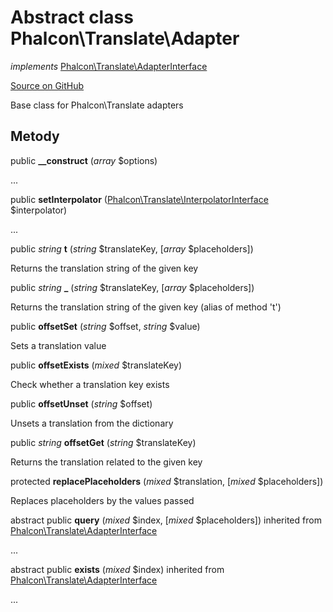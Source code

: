 # Abstract class **Phalcon\\Translate\\Adapter**

*implements* [Phalcon\Translate\AdapterInterface](/en/3.2/api/Phalcon_Translate_AdapterInterface)

<a href="https://github.com/phalcon/cphalcon/blob/master/phalcon/translate/adapter.zep" class="btn btn-default btn-sm">Source on GitHub</a>

Base class for Phalcon\\Translate adapters

## Metody

public **__construct** (*array* $options)

...

public **setInterpolator** ([Phalcon\Translate\InterpolatorInterface](/en/3.2/api/Phalcon_Translate_InterpolatorInterface) $interpolator)

...

public *string* **t** (*string* $translateKey, [*array* $placeholders])

Returns the translation string of the given key

public *string* **_** (*string* $translateKey, [*array* $placeholders])

Returns the translation string of the given key (alias of method 't')

public **offsetSet** (*string* $offset, *string* $value)

Sets a translation value

public **offsetExists** (*mixed* $translateKey)

Check whether a translation key exists

public **offsetUnset** (*string* $offset)

Unsets a translation from the dictionary

public *string* **offsetGet** (*string* $translateKey)

Returns the translation related to the given key

protected **replacePlaceholders** (*mixed* $translation, [*mixed* $placeholders])

Replaces placeholders by the values passed

abstract public **query** (*mixed* $index, [*mixed* $placeholders]) inherited from [Phalcon\Translate\AdapterInterface](/en/3.2/api/Phalcon_Translate_AdapterInterface)

...

abstract public **exists** (*mixed* $index) inherited from [Phalcon\Translate\AdapterInterface](/en/3.2/api/Phalcon_Translate_AdapterInterface)

...